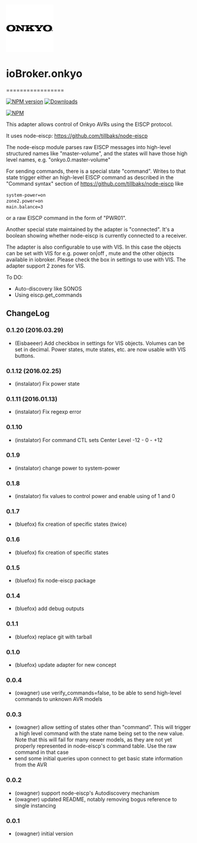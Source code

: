 ![Logo](admin/onkyo.png)
# ioBroker.onkyo
=================

[![NPM version](http://img.shields.io/npm/v/iobroker.onkyo.svg)](https://www.npmjs.com/package/iobroker.onkyo)
[![Downloads](https://img.shields.io/npm/dm/iobroker.onkyo.svg)](https://www.npmjs.com/package/iobroker.onkyo)

[![NPM](https://nodei.co/npm/iobroker.onkyo.png?downloads=true)](https://nodei.co/npm/iobroker.onkyo/)

This adapter allows control of Onkyo AVRs using the EISCP protocol.

It uses node-eiscp: https://github.com/tillbaks/node-eiscp

The node-eiscp module parses raw EISCP messages into high-level
structured names like "master-volume", and the states will have those
high level names, e.g. "onkyo.0.master-volume"

For sending commands, there is a special state "command". Writes to that state
trigger either an high-level EISCP command as described in the "Command syntax" section
of https://github.com/tillbaks/node-eiscp like

    system-power=on
    zone2.power=on
    main.balance=3

or a raw EISCP command in the form of "PWR01".

Another special state maintained by the adapter is "connected". It's a boolean
showing whether node-eiscp is currently connected to a receiver.

The adapter is also configurable to use with VIS. In this case the objects can be
set with VIS for e.g. power on|off , mute and the other objects available in iobroker.
Please check the box in settings to use with VIS. The adapter support 2 zones for VIS.

To DO:
- Auto-discovery like SONOS
- Using eiscp.get_commands

## ChangeLog
### 0.1.20 (2016.03.29)
* (Eisbaeeer) Add checkbox in settings for VIS objects. Volumes can be set in
  decimal. Power states, mute states, etc. are now usable with VIS buttons.

### 0.1.12 (2016.02.25)
* (instalator) Fix power state

### 0.1.11 (2016.01.13)
* (instalator) Fix regexp error

### 0.1.10
* (instalator) For command CTL sets Center Level -12 - 0 - +12

### 0.1.9
* (instalator) change power to system-power

### 0.1.8
* (instalator) fix values to control power and enable using of 1 and 0

### 0.1.7
* (bluefox) fix creation of specific states (twice)

### 0.1.6
* (bluefox) fix creation of specific states

### 0.1.5
* (bluefox) fix node-eiscp package

### 0.1.4
* (bluefox) add debug outputs

### 0.1.1
* (bluefox) replace git with tarball

### 0.1.0
* (bluefox) update adapter for new concept

### 0.0.4
* (owagner) use verify_commands=false, to be able to send high-level commands to unknown AVR models

### 0.0.3
* (owagner) allow setting of states other than "command". This will trigger a high level
  command with the state name being set to the new value. Note that this will fail for
  many newer models, as they are not yet properly represented in node-eiscp's
  command table. Use the raw command in that case
* send some initial queries upon connect to get basic state information from the AVR

### 0.0.2
* (owagner) support node-eiscp's Autodiscovery mechanism
* (owagner) updated README, notably removing bogus reference to single instancing

### 0.0.1
* (owagner) initial version

